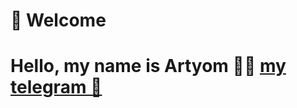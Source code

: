 <h1> 👋 Welcome <h1>
<h8> Hello, my name is Artyom 🧑‍💻 <h8>
<a href = https://t.me/elprimo_0> my telegram 🧾 <a>
